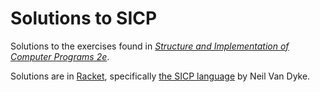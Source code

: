 # Solutions to SICP

Solutions to the exercises found in [*Structure and Implementation of Computer Programs 2e*](https://sarabander.github.io/sicp/).

Solutions are in [Racket](https://racket-lang.org/), specifically [the SICP language](http://www.neilvandyke.org/racket/sicp/) by Neil Van Dyke.